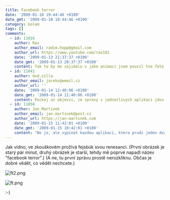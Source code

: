 ```yaml
---
title: Facebook terror
date: '2009-01-10 19:44:46 +0100'
date_gmt: '2009-01-10 18:44:46 +0100'
category: kolem
tags: []
comments:
  - id: 11016
    author: Rax
    author_email: radim.hopp@gmail.com
    author_url: https://www.youtube.com/rax101
    date: '2009-01-13 21:37:37 +0100'
    date_gmt: '2009-01-13 20:37:37 +0100'
    content: Tak to by me zajimalo v jake animaci jsem pouzil tve foto, kdyz jsem v posledni dobe jsem zandou animaci snad ani nevidel :-D facebook rulez :-D
  - id: 11042
    author: God.zilla
    author_email: jareks@email.cz
    author_url: ''
    date: '2009-01-14 12:40:06 +0100'
    date_gmt: '2009-01-14 11:40:06 +0100'
    content: Pockej az objevis, ze zpravy z jednotlivych aplikaci jdou vypnout... Pak se zivot vrati do starych dobrych koleji :-)
  - id: 11058
    author: Jan Martinek
    author_email: jan.martinek@post.cz
    author_url: https://jan-martinek.com
    date: '2009-01-15 11:42:01 +0100'
    date_gmt: '2009-01-15 10:42:01 +0100'
    content: "No jo, ale vypinat kazdou aplikaci, ktera prudi jeden dva dny a pak zmizi v propadlisti dejin...\r\n\r\n(Ale jinak mě to nějak nevykolejuje a po mém počátečním chladném přijetí Facebooku se mi teď docela líbí.)"
---
```

<p>Jak vidno, ve zkouškovém prožívá fejsbúk svou renesanci. (První obrázek je starý pár minut, druhý obrázek je starší, tehdy mě poprvé napadl název "facebook terror".) (A ne, tu první zprávu prostě nerozkliknu. Občas je dobré vědět, co vědět nechcete.)</p>
<p><img src='/assets/migrated/wp-uploads/2009/01/ft2.png' alt='ft2.png' /></p>
<p><img src='/assets/migrated/wp-uploads/2009/01/ft.png' alt='ft.png' /></p>
<p>:-)</p>
